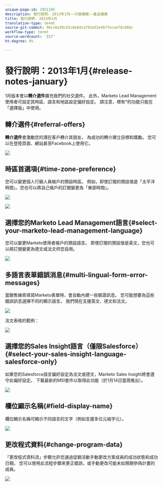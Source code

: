 ```yaml
---
unique-page-id: 2951105
description: 發行說明- 2013年1月——行銷檔案——產品檔案
title: 發行說明- 2013年1月
translation-type: tm+mt
source-git-commit: 96cc6a30c63c8e8dca793a52e4bf7ecaef8c08dc
workflow-type: tm+mt
source-wordcount: '317'
ht-degree: 0%

---
```



# 發行說明：2013年1月{#release-notes-january}

1月版本會以&#x200B;**轉介選件**&#x200B;擴充我們的社交選件。 此外，Marketo Lead Management使用者可設定其時區、語言和地區設定偏好設定。 請注意，標有*的功能只能在「選擇版」中使用。

## 轉介選件{#referral-offers}

**轉介選件**&#x200B;會激勵您的潛在客戶轉介其朋友。 為成功的轉介建立目標和獎勵。 您可以在登陸頁面、網站甚至Facebook上使用它。

![](assets/image2014-9-22-15-3a20-3a13.png)

## 時區首選項{#time-zone-preference}

您可以變更個人行銷人員帳戶的預設時區。 例如，即使訂閱的預設值是「太平洋時間」，您也可以將自己帳戶的訂閱變更為「東部時間」。

![](assets/image2014-9-22-15-3a20-3a41.png)

![](assets/image2014-9-22-15-3a21-3a2.png)

## 選擇您的Marketo Lead Management語言{#select-your-marketo-lead-management-language}

您可以變更Marketo使用者帳戶的預設語言。 即使訂閱的預設值是英文，您也可以將訂閱變更為德文或法文供您自用。

![](assets/image2014-9-22-15-3a21-3a18.png)

## 多語言表單錯誤消息{#multi-lingual-form-error-messages}

當銷售線索填寫Marketo表單時，會自動內建一些驗證訊息。 您可能想要為這些錯誤訊息選擇不同的顯示語言。 我們現在支援英文、德文和法文。

![](assets/image2014-9-22-15-3a21-3a33.png)

法文表格的範例：

![](assets/image2014-9-22-15-3a22-3a2.png)

## 選擇您的Sales Insight語言（僅限Salesforce）{#select-your-sales-insight-language-salesforce-only}

如果您的Salesforce語言偏好設定為法文或德文，Marketo Sales Insight將會遵守此偏好設定。 下載最新的MSI套件以取得此功能（於1月14日當周推出）。

![](assets/image2014-9-22-15-3a22-3a31.png)

## 欄位顯示名稱{#field-display-name}

欄位顯示名稱可顯示不同語言的文字（例如支援多位元組字元）。

![](assets/image2014-9-22-15-3a22-3a56.png)

## 更改程式資料{#change-program-data}

「更改程式資料流」步驟允許您通過促銷活動手動更改方案成員的成功狀態和成功日期。 您可以使用此流程步驟來更正錯誤，或手動更改可能未如預期參與計畫的成員。

![](assets/image2014-9-22-15-3a23-3a23.png)

